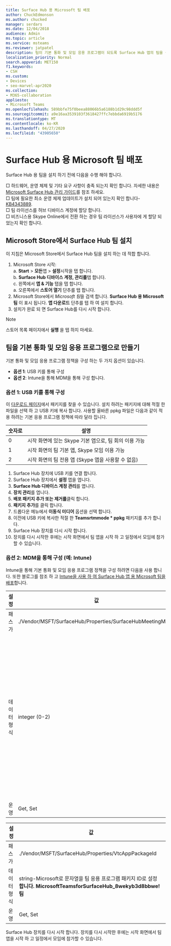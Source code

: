```yaml
---
title: Surface Hub 용 Microsoft 팀 배포
author: ChuckEdmonson
ms.author: chucked
manager: serdars
ms.date: 12/04/2018
audience: Admin
ms.topic: article
ms.service: msteams
ms.reviewer: jatpatel
description: 팀이 기본 통화 및 모임 응용 프로그램이 되도록 Surface Hub 앱의 팀을 설치 하 고 구성 하는 방법에 대해 알아봅니다.
localization_priority: Normal
search.appverid: MET150
f1.keywords:
- CSH
ms.custom:
- Devices
- seo-marvel-apr2020
ms.collection:
- M365-collaboration
appliesto:
- Microsoft Teams
ms.openlocfilehash: 589bbfe75f0beea88066b5a6188b1d29c98ddd5f
ms.sourcegitcommit: a9e16aa3539103f3618427ffc7ebbda6919b5176
ms.translationtype: MT
ms.contentlocale: ko-KR
ms.lasthandoff: 04/27/2020
ms.locfileid: "43905650"
---
```

<a name="deploy-microsoft-teams-for-surface-hub"></a>Surface Hub 용 Microsoft 팀 배포
======================================

Surface Hub 용 팀을 설치 하기 전에 다음을 수행 해야 합니다.

 □ 하드웨어, 운영 체제 및 기타 요구 사항이 충족 되는지 확인 합니다. 자세한 내용은 [Microsoft Surface Hub 관리 가이드](https://docs.microsoft.com/surface-hub/)를 참조 하세요.<br>
 □ 팀에 필요한 최소 운영 체제 업데이트가 설치 되어 있는지 확인 합니다- [KB4343889](https://support.microsoft.com/help/4343889).<br>
 □ 팀 라이선스를 허브 디바이스 계정에 할당 합니다.<br>
 □ 비즈니스용 Skype Online에서 전환 하는 경우 팀 라이선스가 사용자에 게 할당 되었는지 확인 합니다.

## <a name="install-teams-for-surface-hub-from-the-microsoft-store"></a>Microsoft Store에서 Surface Hub 팀 설치 

이 지침은 Microsoft Store에서 Surface Hub 팀을 설치 하는 데 적합 합니다. 
 
1. Microsoft Store 시작:<br>
   a. **Start** > **모든**앱 > **설정**시작을 탭 합니다.<br> b. **Surface Hub 디바이스 계정, 관리를**탭 합니다.<br>
   c. 왼쪽에서 **앱 & 기능** 탭을 탭 합니다.<br> a. 오른쪽에서 **스토어 열기** 단추를 탭 합니다. 
2. Microsoft Store에서 *Microsoft 팀*을 검색 합니다. **Surface Hub 용 Microsoft 팀** 이 표시 됩니다. **앱 다운로드** 단추를 탭 하 여 설치 합니다.  
3. 설치가 완료 되 면 Surface Hub를 다시 시작 합니다. 

> [!NOTE]
> 스토어 목록 페이지에서 **실행** 을 탭 하지 마세요.

## <a name="make-teams-the-default-calling-and-meetings-application"></a>팀을 기본 통화 및 모임 응용 프로그램으로 만들기
 
기본 통화 및 모임 응용 프로그램 정책을 구성 하는 두 가지 옵션이 있습니다. 

- **옵션 1**: USB 키를 통해 구성 
- **옵션 2**: Intune을 통해 MDM을 통해 구성 합니다.
 
### <a name="option-1-configure-via-usb-key"></a>옵션 1: USB 키를 통해 구성 
 
이 [다운로드 페이지](https://1drv.ms/f/s!ArcnbnREun0Vnp9Wps9MlWB-UJZw3g)에서 패키지를 찾을 수 있습니다. 설치 하려는 패키지에 대해 적절 한 파일을 선택 하 고 USB 키에 복사 합니다. 사용할 올바른 ppkg 파일은 다음과 같이 적용 하려는 기본 응용 프로그램 정책에 따라 달라 집니다. 

|숫자로  |설명  |
|---------|---------|
|0     | 시작 화면에 있는 Skype 기본 앱으로, 팀 회의 이용 가능        |
|1     | 시작 화면의 팀 기본 앱, Skype 모임 이용 가능        |
|2     | 시작 화면의 팀 전용 앱 (Skype 앱을 사용할 수 없음)        |
 
1. Surface Hub 장치에 USB 키를 연결 합니다. 
2. Surface Hub 장치에서 **설정** 앱을 엽니다. 
3. **Surface Hub 디바이스 계정 관리**를 엽니다.
4. **장치 관리**를 엽니다. 
5. **배포 패키지 추가 또는 제거를**클릭 합니다. 
6. **패키지 추가**를 클릭 합니다.
7. 드롭다운 메뉴에서 **이동식 미디어** 옵션을 선택 합니다. 
8. 이전에 USB 키에 복사한 적절 한 <strong>Teamsrtmmode * ppkg</strong> 패키지를 추가 합니다. 
9. Surface Hub 장치를 다시 시작 합니다. 
10. 장치를 다시 시작한 후에는 시작 화면에서 팀 앱을 시작 하 고 일정에서 모임에 참가할 수 있습니다. 

### <a name="option-2-configure-via-mdm-such-as-intune"></a>옵션 2: MDM을 통해 구성 (예: Intune) 

Intune을 통해 기본 통화 및 모임 응용 프로그램 정책을 구성 하려면 다음을 사용 합니다. 또한 블로그를 참조 하 고 [Intune을 사용 하 여 Surface Hub 앱 용 Microsoft 팀을 배포](https://y0av.me/2018/07/16/deploy-the-microsoft-teams-for-surface-hub-app-using-intune/)합니다.

|설정   |값    |설명    |
|----------|---------|---------|
|패스가      | ./Vendor/MSFT/SurfaceHub/Properties/SurfaceHubMeetingMode        |
|데이터 형식 | integer (0-2)   |0-시작 화면에 Skype 선호 앱, 팀 회의 이용 가능<br>1-시작 화면의 팀 기본 앱, Skype 모임 이용 가능<br>2-시작 화면의 팀 전용 앱 (Skype 앱을 사용할 수 없음) |
|운영| Get, Set        |

|설정   |값    |
|----------|---------|
|패스가      | ./Vendor/MSFT/SurfaceHub/Properties/VtcAppPackageId        |
|데이터 형식 | string-Microsoft로 문자열을 팀 응용 프로그램 패키지 ID로 설정 **합니다. MicrosoftTeamsforSurfaceHub_8wekyb3d8bbwe! 팀** |
|운영| Get, Set        |

Surface Hub 장치를 다시 시작 합니다. 장치를 다시 시작한 후에는 시작 화면에서 팀 앱을 시작 하 고 일정에서 모임에 참가할 수 있습니다.

